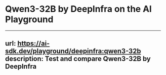 # Qwen3-32B by DeepInfra on the AI Playground


---
url: https://ai-sdk.dev/playground/deepinfra:qwen3-32b
description: Test and compare Qwen3-32B by DeepInfra
---
